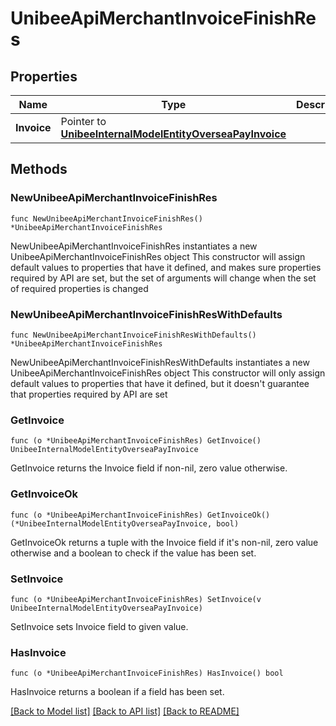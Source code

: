 # UnibeeApiMerchantInvoiceFinishRes

## Properties

Name | Type | Description | Notes
------------ | ------------- | ------------- | -------------
**Invoice** | Pointer to [**UnibeeInternalModelEntityOverseaPayInvoice**](UnibeeInternalModelEntityOverseaPayInvoice.md) |  | [optional] 

## Methods

### NewUnibeeApiMerchantInvoiceFinishRes

`func NewUnibeeApiMerchantInvoiceFinishRes() *UnibeeApiMerchantInvoiceFinishRes`

NewUnibeeApiMerchantInvoiceFinishRes instantiates a new UnibeeApiMerchantInvoiceFinishRes object
This constructor will assign default values to properties that have it defined,
and makes sure properties required by API are set, but the set of arguments
will change when the set of required properties is changed

### NewUnibeeApiMerchantInvoiceFinishResWithDefaults

`func NewUnibeeApiMerchantInvoiceFinishResWithDefaults() *UnibeeApiMerchantInvoiceFinishRes`

NewUnibeeApiMerchantInvoiceFinishResWithDefaults instantiates a new UnibeeApiMerchantInvoiceFinishRes object
This constructor will only assign default values to properties that have it defined,
but it doesn't guarantee that properties required by API are set

### GetInvoice

`func (o *UnibeeApiMerchantInvoiceFinishRes) GetInvoice() UnibeeInternalModelEntityOverseaPayInvoice`

GetInvoice returns the Invoice field if non-nil, zero value otherwise.

### GetInvoiceOk

`func (o *UnibeeApiMerchantInvoiceFinishRes) GetInvoiceOk() (*UnibeeInternalModelEntityOverseaPayInvoice, bool)`

GetInvoiceOk returns a tuple with the Invoice field if it's non-nil, zero value otherwise
and a boolean to check if the value has been set.

### SetInvoice

`func (o *UnibeeApiMerchantInvoiceFinishRes) SetInvoice(v UnibeeInternalModelEntityOverseaPayInvoice)`

SetInvoice sets Invoice field to given value.

### HasInvoice

`func (o *UnibeeApiMerchantInvoiceFinishRes) HasInvoice() bool`

HasInvoice returns a boolean if a field has been set.


[[Back to Model list]](../README.md#documentation-for-models) [[Back to API list]](../README.md#documentation-for-api-endpoints) [[Back to README]](../README.md)


